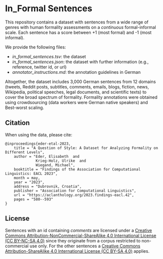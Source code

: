 # In_Formal Sentences

This repository contains a dataset with sentences from a wide range of genres with human formality assessments on a *continuous* formal-informal scale. Each sentence has a score between +1 (most formal) and -1 (most informal).

We provide the following files:

+ *in_formal_sentences.tsv*: the dataset
+ *in_formal_sentences.json*: the dataset with further information (e.g., reference, twitter id, or url)
+ *annotator_instructions.md*: the annotation guidelines in German

Altogether, the dataset includes 3,000 German sentences from 12 domains (tweets, Reddit posts, subtitles, comments, emails, blogs, fiction, news, Wikipedia, political speeches, legal documents, and scientific texts) to cover the broad spectrum of formality. Formality annotations were obtained using crowdsourcing (data workers were German native speakers) and Best-worst scaling.

## Citation

When using the data, please cite:

```
@inproceedings{eder-etal-2023,
    title = "A Question of Style: A Dataset for Analyzing Formality on Different Levels",
    author = "Eder, Elisabeth  and
      	      Krieg-Holz, Ulrike  and
      	      Wiegand, Michael",
    booktitle = "Findings of the Association for Computational Linguistics: EACL 2023",
    month = may,
    year = "2023",
    address = "Dubrovnik, Croatia",
    publisher = "Association for Computational Linguistics",
    url = "https://aclanthology.org/2023.findings-eacl.42",
    pages = "580--593"
}
```

## License

Sentences with an id containing *comments* are licensed under a [Creative Commons Attribution-NonCommercial-ShareAlike 4.0 International License (CC BY-NC-SA 4.0)](https://creativecommons.org/licenses/by-nc-sa/4.0/) since they originate from a corpus restricted to non-commercial use only.
For the other sentences a [Creative Commons Attribution-ShareAlike 4.0 International License (CC BY-SA 4.0)](https://creativecommons.org/licenses/by-sa/4.0/) applies.
